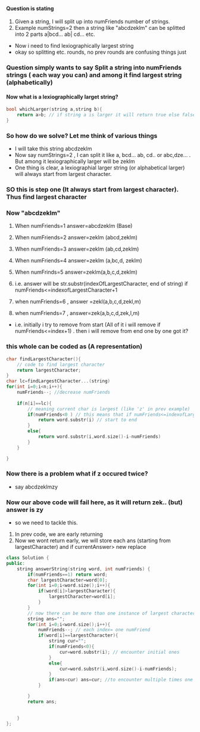 #### Question is stating
1. Given a string, I will split up into numFriends number of strings.
2. Example numStrings=2 then a string like "abcdzeklm" can be splitted into 2 parts a|bcd... ab| cd... etc.
- Now i need to find lexiographically largest string 
- okay so splitting etc. rounds, no prev rounds are confusing things just

### Question simply wants to say Split a string into numFriends strings ( each way you can) and among it find largest string (alphabetically)
#### Now what is a lexiographically larget string?
```cpp
bool whichLarger(string a,string b){
    return a>b; // if string a is larger it will return true else false as simple as that (Lexiographic)
}

```

### So how do we solve? Let me think of various things

- I will take this string abcdzeklm
- Now say numStrings=2 , I can split it like a, bcd... ab, cd.. or abc,dze... . But among it lexiographically larger will be zeklm 
- One thing is clear, a lexiographial larger string (or alphabetical larger) will always start from largest character.
### SO this is step one (It always start from largest character). Thus find largest character

### Now "abcdzeklm"
1. When numFriends=1 answer=abcdzeklm (Base)
2. When numFriends=2 answer=zeklm (abcd,zeklm)
3. When numFriends=3 answer=zeklm (ab,cd,zeklm)
4. When numFriends=4 answer=zeklm (a,bc,d, zeklm)
5. When numFrinds=5 answer=zeklm(a,b,c,d,zeklm)
6. i.e. answer will be str.substr(indexOfLargestCharacter, end of string) if numFriends<=indexofLargestCharacter+1

7. when numFriends=6 , answer =zekl(a,b,c,d,zekl,m)
8. when numFriends=7 , answer=zek(a,b,c,d,zek,l,m)
- i.e. initially i try to remove from start (All of it i will remove if numFriends<=index+1) . then i will remove from end one by one got it?
### this whole can be coded as (A representation)
```cpp
char findLargestCharacter(){
    // code to find largest character
    return largestCharacter;
}
char lc=findLargestCharacter...(string)
for(int i=0;i<n;i++){
    numFriends--; //decrease numFriends
    
    if(n[i]==lc){
        // meaning current char is largest (like 'z' in prev example)
        if(numFriends<0 ) // this means that if numFriends<=indexofLargestCharacter+1 (Since we did numFriends-- so new condition){
            return word.substr(i) // start to end
        }
        else{
            return word.substr(i,word.size()-i-numFriends)
        }
    }

}
```
### Now there is a problem what if z occured twice? 
- say abcdzeklmzy
### Now our above code will fail here, as it will return zek.. (but) answer is zy
- so we need to tackle this.
1. In prev code, we are early returning
2. Now we wont return early, we will store each ans (starting from largestCharacter) and if currentAnswer> new replace

```cpp
class Solution {
public:
    string answerString(string word, int numFriends) {
        if(numFriends==1) return word;
        char largestCharacter=word[0];
        for(int i=0;i<word.size();i++){
            if(word[i]>largestCharacter){
                largestCharacter=word[i];
            }
        }
        // now there can be more than one instance of largest character
        string ans="";
        for(int i=0;i<word.size();i++){
            numFriends--; // each index= one numFriend
            if(word[i]==largestCharacter){
                string cur="";
                if(numFriends<0){
                    cur=word.substr(i); // encounter initial ones
                }
                else{
                    cur=word.substr(i,word.size()-i-numFriends);
                }
                if(ans<cur) ans=cur; //to encounter multiple times one char appear
            }

        }
        return ans;
        

    }
};
```